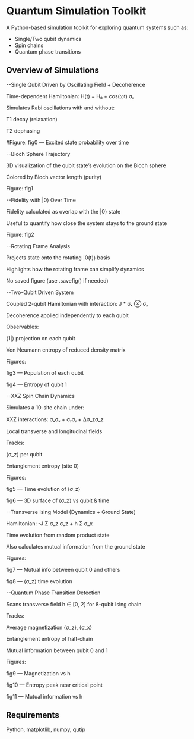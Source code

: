 # Quantum Simulation Toolkit

A Python-based simulation toolkit for exploring quantum systems such as:

- Single/Two qubit dynamics
- Spin chains
- Quantum phase transitions
## Overview of Simulations
--Single Qubit Driven by Oscillating Field + Decoherence

Time-dependent Hamiltonian: H(t) = H₀ + cos(ωt) σₓ

Simulates Rabi oscillations with and without:

T1 decay (relaxation)

T2 dephasing

#Figure: fig0 — Excited state probability over time

--Bloch Sphere Trajectory

3D visualization of the qubit state’s evolution on the Bloch sphere

Colored by Bloch vector length (purity)

Figure: fig1

--Fidelity with |0⟩ Over Time

Fidelity calculated as overlap with the |0⟩ state

Useful to quantify how close the system stays to the ground state

Figure: fig2

--Rotating Frame Analysis

Projects state onto the rotating |0(t)⟩ basis

Highlights how the rotating frame can simplify dynamics

No saved figure (use .savefig() if needed)

--Two-Qubit Driven System

Coupled 2-qubit Hamiltonian with interaction: J * σₓ ⊗ σₓ

Decoherence applied independently to each qubit

Observables:

⟨1|⟩ projection on each qubit

Von Neumann entropy of reduced density matrix

Figures:

fig3 — Population of each qubit

fig4 — Entropy of qubit 1

--XXZ Spin Chain Dynamics

Simulates a 10-site chain under:

XXZ interactions: σₓσₓ + σᵧσᵧ + Δσ_zσ_z

Local transverse and longitudinal fields

Tracks:

⟨σ_z⟩ per qubit

Entanglement entropy (site 0)

Figures:

fig5 — Time evolution of ⟨σ_z⟩

fig6 — 3D surface of ⟨σ_z⟩ vs qubit & time

--Transverse Ising Model (Dynamics + Ground State)

Hamiltonian: -J Σ σ_z σ_z + h Σ σ_x

Time evolution from random product state

Also calculates mutual information from the ground state

Figures:

fig7 — Mutual info between qubit 0 and others

fig8 — ⟨σ_z⟩ time evolution

--Quantum Phase Transition Detection

Scans transverse field h ∈ [0, 2] for 8-qubit Ising chain

Tracks:

Average magnetization ⟨σ_z⟩, ⟨σ_x⟩

Entanglement entropy of half-chain

Mutual information between qubit 0 and 1

Figures:

fig9 — Magnetization vs h

fig10 — Entropy peak near critical point

fig11 — Mutual information vs h
## Requirements
Python, matplotlib, numpy, qutip
